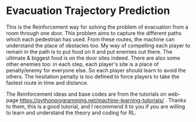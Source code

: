 # Evacuation Trajectory Prediction

This is the Reinforcement way for solving the problem of evacuation from a room through one door. This problem aims to capture the different paths which each pedestrian has used. From these routes, the machine can understand the place of obstacles too. My way of compelling each player to remain in the path is to put food on it and put enemies out there. The ultimate & biggest food is on the door sites indeed. There are also some other enemies too: in each step, each player's site is a place of penalty/enemy for everyone else. So each player should learn to avoid the others. The hesitation penalty is too defined to force players to take the fastest route in time and distance.

The Reinforcement ideas and base codes are from the tutorials on web-page https://pythonprogramming.net/machine-learning-tutorials/ . Thanks to them, this is a good tutorial, and I recommend it to you if you are willing to learn and understand the theory and coding for RL.
